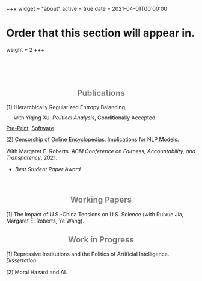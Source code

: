 +++
widget = "about"
active = true
date = 2021-04-01T00:00:00

# Order that this section will appear in.
weight = 2
+++


<br/><br/>
<br/>

<center><h2> <span style="color:grey"> Publications </span> </h2></center>
<span style="line-height: 1;">
[1] Hierarchically Regularized Entropy Balancing, 
  
<p style="margin-left:4%">with Yiqing Xu. <em> Political Analysis</em>, Conditionally Accepted. </p>

[Pre-Print](https://papers.ssrn.com/sol3/papers.cfm?abstract_id=3807620), [Software](https://github.com/xuyiqing/hbal)

</span>


[2] [Censorship of Online Encyclopedias: Implications for NLP Models](https://doi.org/10.1145/3442188.3445916).

With Margaret E. Roberts. <em>ACM Conference on Fairness, Accountability, and Transparency</em>, 2021.
<ul>
  <li> <em>Best Student Paper Award</em> </li>
</ul><br/>

<center><h2> <span style="color:grey"> Working Papers </span> </h2></center>
[1] The Impact of U.S.-China Tensions on U.S. Science (with Ruixue Jia, Margaret E. Roberts, Ye Wang).

<br/>
<center><h2> <span style="color:grey"> Work in Progress </span> </h2></center>

[1] Repressive Institutions and the Politics of Artificial Intelligence. *Dissertation*

[2] Moral Hazard and AI.
